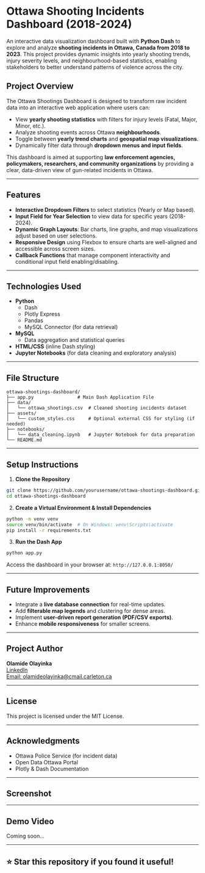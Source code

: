# Ottawa Shooting Incidents Dashboard (2018-2024)

An interactive data visualization dashboard built with **Python Dash** to explore and analyze **shooting incidents in Ottawa, Canada from 2018 to 2023**. This project provides dynamic insights into yearly shooting trends, injury severity levels, and neighbourhood-based statistics, enabling stakeholders to better understand patterns of violence across the city.

## Project Overview

The Ottawa Shootings Dashboard is designed to transform raw incident data into an interactive web application where users can:

- View **yearly shooting statistics** with filters for injury levels (Fatal, Major, Minor, etc.).
- Analyze shooting events across Ottawa **neighbourhoods**.
- Toggle between **yearly trend charts** and **geospatial map visualizations**.
- Dynamically filter data through **dropdown menus and input fields**.

This dashboard is aimed at supporting **law enforcement agencies, policymakers, researchers, and community organizations** by providing a clear, data-driven view of gun-related incidents in Ottawa.

---

## Features

- **Interactive Dropdown Filters** to select statistics (Yearly or Map based).
- **Input Field for Year Selection** to view data for specific years (2018-2024).
- **Dynamic Graph Layouts**: Bar charts, line graphs, and map visualizations adjust based on user selections.
- **Responsive Design** using Flexbox to ensure charts are well-aligned and accessible across screen sizes.
- **Callback Functions** that manage component interactivity and conditional input field enabling/disabling.

---

## Technologies Used

- **Python**
  - Dash
  - Plotly Express
  - Pandas
  - MySQL Connector (for data retrieval)
- **MySQL**
  - Data aggregation and statistical queries
- **HTML/CSS** (inline Dash styling)
- **Jupyter Notebooks** (for data cleaning and exploratory analysis)

---

## File Structure

```
ottawa-shootings-dashboard/
├── app.py                # Main Dash Application File
├── data/
│   └── ottawa_shootings.csv  # Cleaned shooting incidents dataset
├── assets/
│   └── custom_styles.css     # Optional external CSS for styling (if needed)
├── notebooks/
│   └── data_cleaning.ipynb   # Jupyter Notebook for data preparation
└── README.md
```

---

## Setup Instructions

1. **Clone the Repository**

```bash
git clone https://github.com/yourusername/ottawa-shootings-dashboard.git
cd ottawa-shootings-dashboard
```

2. **Create a Virtual Environment & Install Dependencies**

```bash
python -m venv venv
source venv/bin/activate  # On Windows: venv\Scripts\activate
pip install -r requirements.txt
```

3. **Run the Dash App**

```bash
python app.py
```

Access the dashboard in your browser at: `http://127.0.0.1:8050/`

---

## Future Improvements

- Integrate a **live database connection** for real-time updates.
- Add **filterable map legends** and clustering for dense areas.
- Implement **user-driven report generation (PDF/CSV exports)**.
- Enhance **mobile responsiveness** for smaller screens.

---

## Project Author

**Olamide Olayinka**\
[LinkedIn](https://www.linkedin.com/in/yourprofile/)\
[Email: olamideolayinka@cmail.carleton.ca](mailto\:olamideolayinka@cmail.carleton.ca)

---

## License

This project is licensed under the MIT License.

---

## Acknowledgments

- Ottawa Police Service (for incident data)
- Open Data Ottawa Portal
- Plotly & Dash Documentation

---

## Screenshot



---

## Demo Video

Coming soon...

---

## ⭐ Star this repository if you found it useful!

